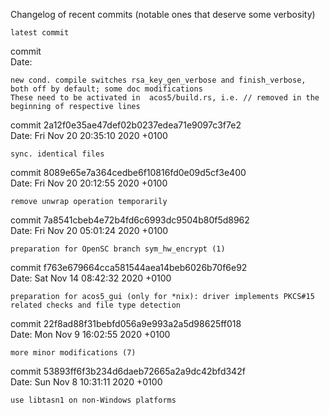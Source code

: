 Changelog of recent commits (notable ones that deserve some verbosity)  

    latest commit

commit   
Date:

    new cond. compile switches rsa_key_gen_verbose and finish_verbose, both off by default; some doc modifications
    These need to be activated in  acos5/build.rs, i.e. // removed in the beginning of respective lines

commit 2a12f0e35ae47def02b0237edea71e9097c3f7e2  
Date:   Fri Nov 20 20:35:10 2020 +0100

    sync. identical files


commit 8089e65e7a364cedbe6f10816fd0e09d5cf3e400  
Date:   Fri Nov 20 20:12:55 2020 +0100

    remove unwrap operation temporarily

commit 7a8541cbeb4e72b4fd6c6993dc9504b80f5d8962  
Date:   Fri Nov 20 05:01:24 2020 +0100

    preparation for OpenSC branch sym_hw_encrypt (1)

commit f763e679664cca581544aea14beb6026b70f6e92  
Date:   Sat Nov 14 08:42:32 2020 +0100

    preparation for acos5_gui (only for *nix): driver implements PKCS#15 related checks and file type detection

commit 22f8ad88f31bebfd056a9e993a2a5d98625ff018  
Date:   Mon Nov 9 16:02:55 2020 +0100

    more minor modifications (7)

commit 53893ff6f3b234d6daeb72665a2a9dc42bfd342f  
Date:   Sun Nov 8 10:31:11 2020 +0100

    use libtasn1 on non-Windows platforms
